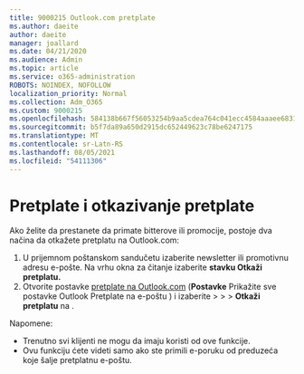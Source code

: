 ```yaml
---
title: 9000215 Outlook.com pretplate
ms.author: daeite
author: daeite
manager: joallard
ms.date: 04/21/2020
ms.audience: Admin
ms.topic: article
ms.service: o365-administration
ROBOTS: NOINDEX, NOFOLLOW
localization_priority: Normal
ms.collection: Adm_O365
ms.custom: 9000215
ms.openlocfilehash: 584138b667f56053254b9aa5cdea764c041ecc4584aaaee683107f21b14d61e3
ms.sourcegitcommit: b5f7da89a650d2915dc652449623c78be6247175
ms.translationtype: MT
ms.contentlocale: sr-Latn-RS
ms.lasthandoff: 08/05/2021
ms.locfileid: "54111306"
---
```

# <a name="subscriptions-and-unsubscribing"></a>Pretplate i otkazivanje pretplate

Ako želite da prestanete da primate bitterove ili promocije, postoje dva načina da otkažete pretplatu na Outlook.com:

1. U prijemnom poštanskom sandučetu izaberite newsletter ili promotivnu adresu e-pošte. Na vrhu okna za čitanje izaberite **stavku Otkaži pretplatu.**
2. Otvorite postavke [pretplate na Outlook.com](https://outlook.live.com/mail/options/mail/brandsSubscriptions) (**Postavke** Prikažite sve postavke Outlook Pretplate na e-poštu ) i izaberite  >    >    >   **Otkaži pretplatu** na .

Napomene:

- Trenutno svi klijenti ne mogu da imaju koristi od ove funkcije.
- Ovu funkciju ćete videti samo ako ste primili e-poruku od preduzeća koje šalje pretplatnu e-poštu.